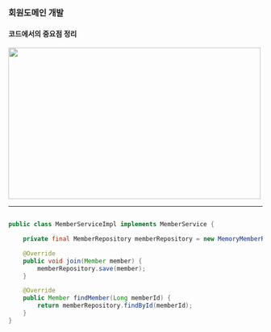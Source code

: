 ### 회원도메인 개발
#### 코드에서의 중요점 정리

<img src="https://user-images.githubusercontent.com/32288986/126177318-988089d3-2c22-4f2a-9903-832667eb2eae.png"  width="500" height="300">

----

``` java

public class MemberServiceImpl implements MemberService {

    private final MemberRepository memberRepository = new MemoryMemberRepository();

    @Override
    public void join(Member member) {
        memberRepository.save(member);
    }

    @Override
    public Member findMember(Long memberId) {
        return memberRepository.findById(memberId);
    }
}


```
